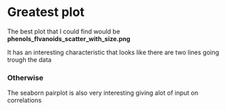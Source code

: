 # Greatest plot

The best plot that I could find would be **phenols_flvanoids_scatter_with_size.png**

It has an interesting characteristic that looks like there are two lines going trough the data

### Otherwise

The seaborn pairplot is also very interesting giving alot of input on correlations